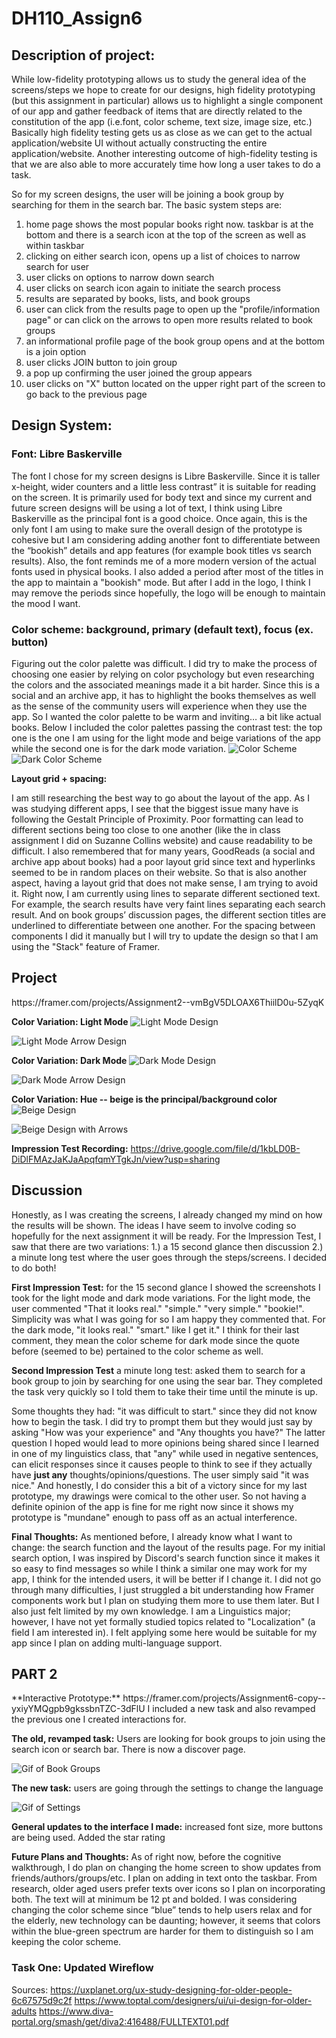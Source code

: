 # DH110_Assign6

<h2>Description of project: </h2>
<p>While low-fidelity prototyping allows us to study the general idea of the screens/steps we hope to create for our designs, high fidelity prototyping (but this assignment in particular) allows us to highlight a single component of our app and gather feedback of items that are directly related to the constitution of the app (i.e.font, color scheme, text size, image size, etc.) Basically high fidelity testing gets us as close as we can get to the actual application/website UI without actually constructing the entire application/website. Another interesting outcome of high-fidelity  testing is that we are also able to more accurately time how long a user takes to do a task.</p>
  
 So for my screen designs, the user will be joining a book group by searching for them in the search bar. The basic system steps are:
 <ol>
  <li> home page shows the most popular books right now. taskbar is at the bottom and there is a search icon at the top of the screen as well as within taskbar </li>
  <li> clicking on either search icon, opens up a list of choices to narrow search for user </li>
  <li> user clicks on options to narrow down search </li>
  <li> user clicks on search icon again to initiate the search process </li>
  <li> results are separated by books, lists, and book groups</li>
   <li> user can click from the results page to open up the "profile/information page" or can click on the arrows to open more results related to book groups</li>
   <li> an informational profile page of the book group opens and at the bottom is a join option</li>
   <li> user clicks JOIN button to join group</li>
 <li> a pop up confirming the user joined the group appears </li>
   <li> user clicks on "X" button located on the upper right part of the screen to go back to the previous page </li>
  </ol>


<h2>Design System:</h2>

<h3>Font: Libre Baskerville</h3>
<p>The font I chose for my screen designs is Libre Baskerville. Since it is taller x-height, wider counters and a little less contrast”  it is suitable for reading on the screen. It is primarily used for body text and since my current and future screen designs will be using a lot of text, I think using Libre Baskerville as the principal font is a good choice. Once again, this is the only font I am using to make sure the overall design of the prototype is cohesive but I am considering adding another font to differentiate between the “bookish” details and app features (for example book titles vs search results). Also, the font reminds me of a more modern version of the actual fonts used in physical books. I also added a period after most of the titles in the app to maintain a "bookish" mode. But after I add in the logo, I think I may remove the periods since hopefully, the logo will be enough to maintain the mood I want. </p>

<h3>Color scheme: background, primary (default text), focus (ex. button)</h3>
<p>Figuring out the color palette was difficult. I did try to make the process of choosing one easier by relying on color psychology but even researching the colors and the associated meanings made it a bit harder. Since this is a social and an archive app, it has to highlight the books themselves as well as the sense of the community users will experience when they use the app. So I wanted the color palette to be warm and inviting… a bit like actual books. Below I included the color palettes passing the contrast test: the top one is the one I am using for the light mode and beige variations of the app while the second one is for the dark mode variation.
  
 <img src="https://user-images.githubusercontent.com/82078120/118075033-17a93a00-b364-11eb-82cb-c006177ca841.png" alt="Color Scheme">
 
  <img src="https://user-images.githubusercontent.com/82078120/118076667-7f14b900-b367-11eb-800d-904cb0ea71d7.png" alt="Dark Color Scheme">

**Layout grid + spacing:**
<p>I am still researching the best way to go about the layout of the app. As I was studying different apps, I see that the biggest issue many have is following the Gestalt Principle of Proximity. Poor formatting can lead to different sections being too close to one another (like the in class assignment I did on Suzanne Collins website) and cause readability to be difficult. I also remembered that for many years, GoodReads (a social and archive app about books) had a poor layout grid since text and hyperlinks seemed to be in random places on their website. So that is also another aspect, having a layout grid that does not make sense, I am trying to avoid it. Right now, I am currently using lines to separate different sectioned text. For example, the search results have very faint lines separating each search result. And on book groups’ discussion pages, the different section titles are underlined to differentiate between one another. For the spacing between components I did it manually but I will try to update the design so that I am using the "Stack" feature of Framer. </p>

<h2>Project</h2>
https://framer.com/projects/Assignment2--vmBgV5DLOAX6ThiilD0u-5ZyqK

**Color Variation: Light Mode** 
<img src="https://user-images.githubusercontent.com/82078120/118077226-88eaec00-b368-11eb-8235-38b80e0b3e6e.png" alt="Light Mode Design">

<img src="https://user-images.githubusercontent.com/82078120/118077220-87b9bf00-b368-11eb-971f-01df1a16e57b.png" alt="Light Mode Arrow Design">

**Color Variation: Dark Mode**
<img src="https://user-images.githubusercontent.com/82078120/118076670-7fad4f80-b367-11eb-8f11-532e197dd892.png" alt="Dark Mode Design">

<img src="https://user-images.githubusercontent.com/82078120/118076671-80de7c80-b367-11eb-9b9d-85dbeabbd246.png" alt="Dark Mode Arrow Design">

**Color Variation: Hue -- beige is the principal/background color**
<img src="https://user-images.githubusercontent.com/82078120/118075081-2abc0a00-b364-11eb-82df-4323d7872a71.png" alt="Beige Design">


<img src="https://user-images.githubusercontent.com/82078120/118075342-af0e8d00-b364-11eb-9802-cb5c33bfa7fe.png" alt="Beige Design with Arrows">

**Impression Test Recording:** https://drive.google.com/file/d/1kbLD0B-DiDlFMAzJaKJaApqfqmYTgkJn/view?usp=sharing

<h2>Discussion</h2>
<p> Honestly, as I was creating the screens, I already changed my mind on how the results will be shown. The ideas I have seem to involve coding so hopefully for the next assignment it will be ready. For the Impression Test, I saw that there are two variations: 1.) a 15 second glance then discussion 2.) a minute long test where the user goes through the steps/screens. I decided to do both! 

**First Impression Test:** for the 15 second glance I showed the screenshots I took for the light mode and dark mode variations. For the light mode, the user commented "That it looks real." "simple." "very simple." "bookie!". Simplicity was what I was going for so I am happy they commented that. 
For the dark mode, "it looks real." "smart." like I get it." I think for their last comment, they mean the color scheme for dark mode since the quote before (seemed to be) pertained to the color scheme as well.

**Second Impression Test**
a minute long test: asked them to search for a book group to join by searching for one using the sear bar. They completed the task very quickly so I told them to take their time until the minute is up. 

Some thoughts they had: "it was difficult to start." since they did not know how to begin the task. I did try to prompt them but they would just say by asking "How was your experience" and "Any thoughts you have?" The latter question I hoped would lead to more opinions being shared since I learned in one of my linguistics class, that "any" while used in negative sentences, can elicit responses since it causes people to think to see if they actually have **just any** thoughts/opinions/questions. The user simply said "it was nice." And honestly, I do consider this a bit of a victory since for my last prototype, my drawings were comical to the other user. So not having a definite opinion of the app is fine for me right now since it shows my prototype is "mundane" enough to pass off as an actual interference. 

**Final Thoughts:** As mentioned before, I already know what I want to change: the search function and the layout of the results page. For my initial search option, I was inspired by Discord's search function since it makes it so easy to find messages so while I think a similar one may work for my app, I think for the intended users, it will be better if I change it. I did not go through many difficulties, I just struggled a bit understanding how Framer components work but I plan on studying them more to use them later. But I also just felt limited by my own knowledge. I am a Linguistics major; however, I have not yet formally studied topics related to "Localization" (a field I am interested in). I felt applying some here would be suitable for my app since I plan on adding multi-language support.


<h2> PART 2 </h2>
**Interactive Prototype:** https://framer.com/projects/Assignment6-copy--yxiyYMQgpb9gkssbnTZC-3dFlU
I included a new task and also revamped the previous one I created interactions for.

**The old, revamped task:** Users are looking for book groups to join using the search icon or search bar. There is now a discover page.

<img src="https://user-images.githubusercontent.com/82078120/118890695-fc828100-b8b3-11eb-95d8-932df33898ec.gif" alt="Gif of Book Groups">

**The new task:** users are going through the settings to change the language

<img src="https://user-images.githubusercontent.com/82078120/118892081-343df880-b8b5-11eb-84aa-2c23c1abc5cf.gif" alt="Gif of Settings">

**General updates to the interface I made:** increased font size, more buttons are being used. Added the star rating

**Future Plans and Thoughts:** As of right now, before the cognitive walkthrough, I do plan on changing the home screen to show updates from friends/authors/groups/etc. I plan on adding in text onto the taskbar. From research, older aged users prefer texts over icons so I plan on incorporating both. The text will at minimum be 12 pt and bolded. I was considering changing the color scheme since “blue” tends to help users relax and for the elderly, new technology can be daunting; however, it seems that colors within the blue-green spectrum are harder for them to distinguish so I am keeping the color scheme.


<h3>Task One: Updated Wireflow</h3>



Sources:
https://uxplanet.org/ux-study-designing-for-older-people-6c67575d9c2f
https://www.toptal.com/designers/ui/ui-design-for-older-adults
https://www.diva-portal.org/smash/get/diva2:416488/FULLTEXT01.pdf



